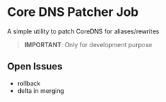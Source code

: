 # Core DNS Patcher Job

A simple utility to patch CoreDNS for aliases/rewrites

> **IMPORTANT**: Only for development purpose

## Open Issues

- rollback
- delta in merging
